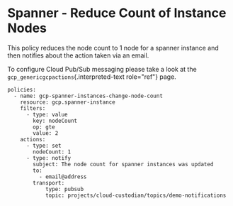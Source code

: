 Spanner - Reduce Count of Instance Nodes
========================================

This policy reduces the node count to 1 node for a spanner instance and
then notifies about the action taken via an email.

To configure Cloud Pub/Sub messaging please take a look at the
`gcp_genericgcpactions`{.interpreted-text role="ref"} page.

``` {.yaml}
policies:
  - name: gcp-spanner-instances-change-node-count
    resource: gcp.spanner-instance
    filters:
      - type: value
        key: nodeCount
        op: gte
        value: 2
    actions:
      - type: set
        nodeCount: 1
      - type: notify
        subject: The node count for spanner instances was updated
        to:
          - email@address
        transport:
            type: pubsub
            topic: projects/cloud-custodian/topics/demo-notifications
```
